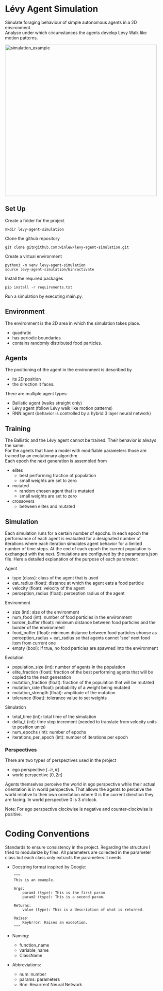 # Lévy Agent Simulation
Simulate foraging behaviour of simple autonomous agents in a 2D environment. \
Analyse under which circumstances the agents develop Lévy Walk like motion patterns.

<img src="./resources/simulation_example.gif" alt="simulation_example" width="500"/>

## Set Up
Create a folder for the project

```mkdir levy-agent-simulation```

Clone the github repository

```git clone git@github.com:winlew/levy-agent-simulation.git```

Create a virtual environment 

```python3 -m venv levy-agent-simulation```\
```source levy-agent-simulation/bin/activate```

Install the required packages

```pip install -r requirements.txt```

Run a simulation by executing main.py.

## Environment
The environment is the 2D area in which the simulation takes place.
- quadratic
- has periodic boundaries
- contains randomly distributed food particles.

## Agents
The positioning of the agent in the environment is described by
- its 2D position
- the direction it faces.

There are multiple agent types:
- Ballistic agent (walks straight only)
- Lévy agent (follow Lévy walk like motion patterns)
- RNN agent (behavior is controlled by a hybrid 3 layer neural network)

## Training
The Ballistic and the Lévy agent cannot be trained. Their behavior is always the same. \
For the agents that have a model with modifiable parameters those are trained by an evolutionary algorithm. \
Each epoch the next generation is assembled from
- elites
  - best performing fraction of population
  - small weights are set to zero
- mutated
  - random chosen agent that is mutated
  - small weights are set to zero
- crossovers
  - between elites and mutated

## Simulation
Each simulation runs for a certain number of epochs.
In each epoch the performance of each agent is evaluated for a designated number of iterations where each iteration simulates agent behavior for a limited number of time steps.
At the end of each epoch the current population is exchanged with the next.
Simulations are configured by the parameters.json file. Here a detailed explanation of the purpose of each parameter:

Agent 
- type (class): class of the agent that is used
- eat_radius (float): distance at which the agent eats a food particle
- velocity (float): velocity of the agent 
- perception_radius (float): perception radius of the agent

Environment 
- size (int): size of the environment
- num_food (int): number of food particles in the environment
- border_buffer (float): minimum distance between food particles and the border of the environment
- food_buffer (float): minimum distance between food particles choose as perception_radius + eat_radius so that agents cannot 'see' next food item from current one 
- empty (bool): if true, no food particles are spawned into the environment

Evolution
- population_size (int): number of agents in the population
- elite_fraction (float): fraction of the best performing agents that will be copied to the next generation
- mutation_fraction (float): fraction of the population that will be mutated
- mutation_rate (float): probability of a weight being mutated
- mutation_strength (float): amplitude of the mutation
- tolerance (float): tolerance value to set weights

Simulation
- total_time (int): total time of the simulation
- delta_t (int): time step increment (needed to translate from velocity units to position units)
- num_epochs (int): number of epochs
- iterations_per_epoch (int): number of iterations per epoch

### Perspectives
There are two types of perspectives used in the project
- ego perspective $[-\pi, \pi]$
- world perspective $[0, 2\pi]$

Agents themselves perceive the world in ego perspective while their actual orientation is in world perspective.
That allows the agents to perceive the world relative to their own orientation where 0 is the current direction they are facing.
In world perspective 0 is 3 o'clock.

Note: For ego perspective clockwise is negative and counter-clockwise is positive.

# Coding Conventions
Standards to ensure consistency in the project. 
Regarding the structure I tried to modularize by files. All parameters are collected in the parameter class but each class only extracts the parameters it needs.
- Docstring format inspired by Google:

```
    """
    This is an example.

    Args:
        param1 (type): This is the first param.
        param2 (type): This is a second param.

    Returns:
        value (type): This is a description of what is returned.

    Raises:
        KeyError: Raises an exception.
    """
```

- Naming:
  - function_name
  - variable_name
  - ClassName

- Abbreviations:
  - num: number
  - params: parameters
  - Rnn: Recurrent Neural Network
